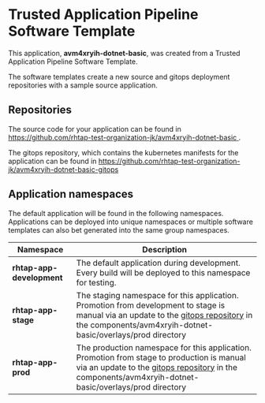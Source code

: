 # Trusted Application Pipeline Software Template

This application, **avm4xryih-dotnet-basic**, was created from a Trusted Application Pipeline Software Template.

The software templates create a new source and gitops deployment repositories with a sample source application. 

## Repositories

The source code for your application can be found in [https://github.com/rhtap-test-organization-jk/avm4xryih-dotnet-basic ](https://github.com/rhtap-test-organization-jk/avm4xryih-dotnet-basic ).
 
The gitops repository, which contains the kubernetes manifests for the application can be found in 
[https://github.com/rhtap-test-organization-jk/avm4xryih-dotnet-basic-gitops ](https://github.com/rhtap-test-organization-jk/avm4xryih-dotnet-basic-gitops ) 

## Application namespaces 

The default application will be found in the following namespaces. Applications can be deployed into unique namespaces or multiple software templates can also bet generated into the same group namespaces.  

|  Namespace   |  Description   |  
| -------- | -------- |   
| **rhtap-app-development** | The default application during development. Every build will be deployed to this namespace for testing. | 
| **rhtap-app-stage** | The staging namespace for this application. Promotion from development to stage is manual via an update to the [gitops repository](https://github.com/rhtap-test-organization-jk/avm4xryih-dotnet-basic-gitops ) in the components/avm4xryih-dotnet-basic/overlays/prod directory |  
| **rhtap-app-prod** | The production namespace for this application. Promotion from stage to production is manual via an update to the [gitops repository](https://github.com/rhtap-test-organization-jk/avm4xryih-dotnet-basic-gitops ) in the components/avm4xryih-dotnet-basic/overlays/prod directory | 